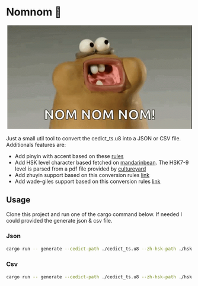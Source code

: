 # Nomnom 🥘

<p align="center">
  <img src="./nomnom.gif" />
</p>

Just a small util tool to convert the cedict_ts.u8 into a JSON or CSV file. Additionals features are:

- Add pinyin with accent based on these [rules](https://web.mit.edu/jinzhang/www/pinyin/spellingrules/index.html#:~:text=(i)%20If%20the%20first%20vowel,letter%20immediately%20following%20the%20medial.&text=(ii)%20If%20the%20first%20vowel,on%20the%20first%20vowel%20letter.&text=(iii)%20If%20the%20tone%20mark,%22%2C%20the%20dot%20is%20omitted.)
- Add HSK level character based fetched on [mandarinbean](https://mandarinbean.com). The HSK7-9 level is parsed from a pdf file provided by [cultureyard](https://www.cultureyard.net/blog/hsk-7-9-vocabulary-list-pdf-free-download)
- Add zhuyin support based on this conversion rules [link](https://www.omniglot.com/chinese/zhuyin.htm)
- Add wade-giles support based on this conversion rules [link](https://www.eastasianlib.org/ctp/RomTable/Chipinyintowade.pdf)

## Usage

Clone this project and run one of the cargo command below. If needed I could provided the generate json & csv file.

### Json

```sh
cargo run -- generate --cedict-path ./cedict_ts.u8 --zh-hsk-path ./hsk.csv -o ./cedict.json -f json
```

### Csv

```sh
cargo run -- generate --cedict-path ./cedict_ts.u8 --zh-hsk-path ./hsk.csv -o ./cedict.csv -f csv
```

